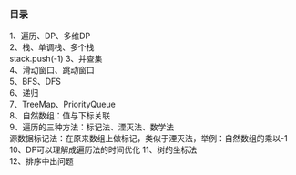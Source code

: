 ### 目录    
1、遍历、DP、多维DP    
2、栈、单调栈、多个栈    
stack.push(-1)
3、并查集    
4、滑动窗口、跳动窗口    
5、BFS、DFS    
6、递归    
7、TreeMap、PriorityQueue    
8、自然数组：值与下标关联  
9、遍历的三种方法：标记法、湮灭法、数学法  
源数据标记法：在原来数组上做标记，类似于湮灭法，举例：自然数组的乘以-1  
10、DP可以理解成遍历法的时间优化
11、树的坐标法    
12、排序中出问题  